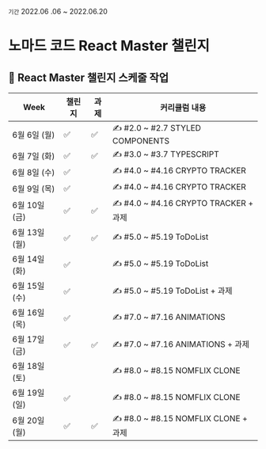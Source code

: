 `기간` 2022.06 .06 ~ 2022.06.20
<br />

# 노마드 코드 React Master 챌린지

## 📆 React Master 챌린지 스케줄 작업

| Week          | 챌린지 | 과제 | 커리큘럼 내용                         |
| ------------- | ------ | ---- | ------------------------------------- |
| 6월 6일 (월)  | ✅     | ✅   | ✍️ #2.0 ~ #2.7 STYLED COMPONENTS      |
| 6월 7일 (화)  | ✅     | ✅   | ✍️ #3.0 ~ #3.7 TYPESCRIPT             |
| 6월 8일 (수)  | ✅     |      | ✍️ #4.0 ~ #4.16 CRYPTO TRACKER        |
| 6월 9일 (목)  | ✅     |      | ✍️ #4.0 ~ #4.16 CRYPTO TRACKER        |
| 6월 10일 (금) | ✅     | ✅   | ✍️ #4.0 ~ #4.16 CRYPTO TRACKER + 과제 |
| 6월 13일 (월) | ✅     | ✅   | ✍️ #5.0 ~ #5.19 ToDoList              |
| 6월 14일 (화) | ✅     |      | ✍️ #5.0 ~ #5.19 ToDoList              |
| 6월 15일 (수) | ✅     |      | ✍️ #5.0 ~ #5.19 ToDoList + 과제       |
| 6월 16일 (목) | ✅     |      | ✍️ #7.0 ~ #7.16 ANIMATIONS            |
| 6월 17일 (금) | ✅     | ✅   | ✍️ #7.0 ~ #7.16 ANIMATIONS + 과제     |
| 6월 18일 (토) |        |      | ✍️ #8.0 ~ #8.15 NOMFLIX CLONE         |
| 6월 19일 (일) | ✅     |      | ✍️ #8.0 ~ #8.15 NOMFLIX CLONE         |
| 6월 20일 (월) | ✅     | ✅   | ✍️ #8.0 ~ #8.15 NOMFLIX CLONE + 과제  |
